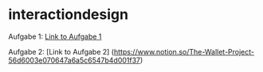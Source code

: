 # interactiondesign
Aufgabe 1:
[Link to Aufgabe 1](https://framer.com/share/Swot-Analysis-Buck-Kerstin--1ElUoTyRjiLSUB0QnNy7/CcGUthbTOTeoMVY8kHyfsB-3%3A00u49g5hg546o)

Aufgabe 2:
[Link to Aufgabe 2] (https://www.notion.so/The-Wallet-Project-56d6003e070647a6a5c6547b4d001f37) 
